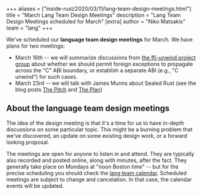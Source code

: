 +++
aliases = ["inside-rust/2020/03/11/lang-team-design-meetings.html"]
title = "March Lang Team Design Meetings"
description = "Lang Team Design Meetings scheduled for March"
[extra]
author = "Niko Matsakis"
team = "lang"
+++

We've scheduled our **language team design meetings** for March. We have plans for two meetings:

* March 16th -- we will summarize discussions from [the ffi-unwind project group] about whether we should permit foreign exceptions to propagate across the "C" ABI boundary, or establish a separate ABI (e.g., "C unwind") for such cases.
* March 23rd -- we will talk with James Munns about Sealed Rust (see the blog posts [The Pitch] and [The Plan])

[the ffi-unwind project group]: https://github.com/rust-lang/project-ffi-unwind
[The Pitch]: https://ferrous-systems.com/blog/sealed-rust-the-pitch/
[The Plan]: https://ferrous-systems.com/blog/sealed-rust-the-plan/

## About the language team design meetings

The idea of the design meeting is that it's a time for us to have
in-depth discussions on some particular topic. This might be a burning
problem that we've discovered, an update on some existing design work,
or a forward looking proposal.

The meetings are open for anyone to listen in and attend. They are
typically also recorded and posted online, along with minutes, after
the fact. They generally take place on Mondays at "noon Boston time"
-- but for the precise scheduling you should check the [lang team
calendar]. Scheduled meetings are subject to change and
cancelation. In that case, the calendar events will be updated.

[lang team calendar]: https://github.com/rust-lang/lang-team/#meeting-calendar
